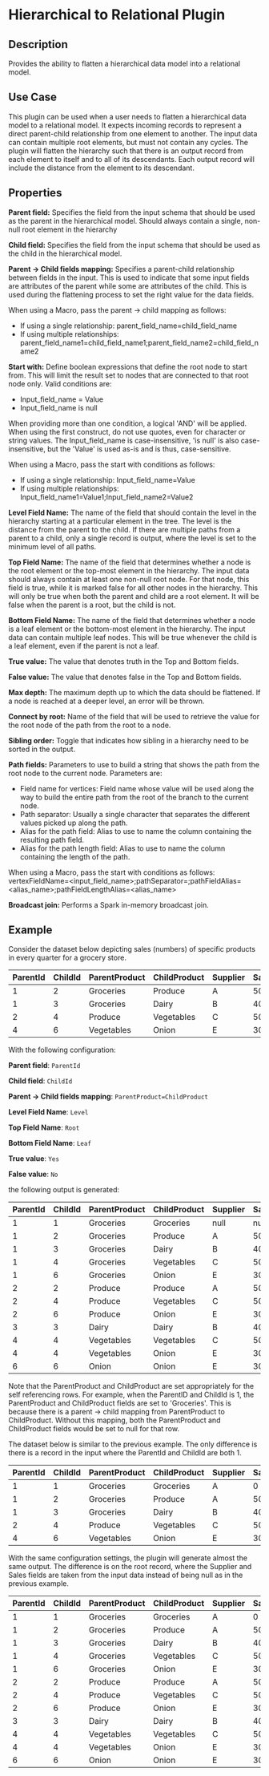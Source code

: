 # Hierarchical to Relational Plugin

Description
----------- 
Provides the ability to flatten a hierarchical data model into a relational model.

Use Case
--------
This plugin can be used when a user needs to flatten a hierarchical data model to a relational model.
It expects incoming records to represent a direct parent-child relationship from one element to another.
The input data can contain multiple root elements, but must not contain any cycles.
The plugin will flatten the hierarchy such that there is an output record from each element to itself and
to all of its descendants. Each output record will include the distance from the element to its descendant.

Properties
----------
**Parent field:** Specifies the field from the input schema that should be used as the parent in the hierarchical model.
Should always contain a single, non-null root element in the hierarchy

**Child field:** Specifies the field from the input schema that should be used as the child in the hierarchical model.

**Parent -> Child fields mapping:** Specifies a parent-child relationship between fields in the input. This is used
to indicate that some input fields are attributes of the parent while some are attributes of the child. This
is used during the flattening process to set the right value for the data fields.

When using a Macro, pass the parent -> child mapping as follows:
- If using a single relationship: parent_field_name=child_field_name
- If using multiple relationships: parent_field_name1=child_field_name1;parent_field_name2=child_field_name2

**Start with:** Define boolean expressions that define the root node to start from. This will limit the result set to 
nodes that are connected to that root node only. Valid conditions are:

- Input_field_name = Value
- Input_field_name is null

When providing more than one condition, a logical 'AND' will be applied. When using the first construct, do not use
quotes, even for character or string values.
The Input_field_name is case-insensitive, 'is null' is also case-insensitive, but the 'Value' is used as-is and is thus, 
case-sensitive.  

When using a Macro, pass the start with conditions as follows:
- If using a single relationship: Input_field_name=Value
- If using multiple relationships: Input_field_name1=Value1;Input_field_name2=Value2

**Level Field Name:** The name of the field that should contain the level in the hierarchy starting at a particular
element in the tree. The level is the distance from the parent to the child. If there are multiple paths from
a parent to a child, only a single record is output, where the level is set to the minimum level of all paths. 

**Top Field Name:** The name of the field that determines whether a node is the root element or the top-most element in
the hierarchy. The input data should always contain at least one non-null root node. For that node, this field is true,
while it is marked false for all other nodes in the hierarchy. This will only be true when both the parent and child
are a root element. It will be false when the parent is a root, but the child is not.

**Bottom Field Name:** The name of the field that determines whether a node is a leaf element or the bottom-most element
in the hierarchy. The input data can contain multiple leaf nodes. This will be true whenever the child is a leaf element,
even if the parent is not a leaf.

**True value:** The value that denotes truth in the Top and Bottom fields.

**False value:** The value that denotes false in the Top and Bottom fields.

**Max depth:** The maximum depth up to which the data should be flattened. If a node is reached at a deeper level, 
an error will be thrown.

**Connect by root:** Name of the field that will be used to retrieve the value for the root node of the path from the 
root to a node.

**Sibling order:** Toggle that indicates how sibling in a hierarchy need to be sorted in the output.

**Path fields:** Parameters to use to build a string that shows the path from the root node to the current node. 
Parameters are:

- Field name for vertices: Field name whose value will be used along the way to build the entire path from the root of 
  the branch to the current node.
- Path separator: Usually a single character that separates the different values picked up along the path.
- Alias for the path field: Alias to use to name the column containing the resulting path field.
- Alias for the path length field: Alias to use to name the column containing the length of the path.

When using a Macro, pass the start with conditions as follows:
vertexFieldName=<input_field_name>;pathSeparator=<character>;pathFieldAlias=<alias_name>;pathFieldLengthAlias=<alias_name>

**Broadcast join:** Performs a Spark in-memory broadcast join.

Example
-------
Consider the dataset below depicting sales (numbers) of specific products in every quarter for a grocery store.

|ParentId|ChildId|ParentProduct|ChildProduct|Supplier|Sales|
|--------|-------|-------------|------------|--------|-----|
|1|2|Groceries|Produce|A|50|
|1|3|Groceries|Dairy|B|40|
|2|4|Produce|Vegetables|C|50|
|4|6|Vegetables|Onion|E|30|

With the following configuration:

**Parent field**: `ParentId`

**Child field**: `ChildId`

**Parent -> Child fields mapping**: `ParentProduct=ChildProduct`

**Level Field Name**: `Level`

**Top Field Name**: `Root`

**Bottom Field Name**: `Leaf`

**True value**: `Yes`

**False value**: `No`

the following output is generated:

|ParentId|ChildId|ParentProduct|ChildProduct|Supplier|Sales|Level|Root|Leaf|
|--------|-------|-------------|------------|--------|-----|-----|--------|-----------|
|1|1|Groceries|Groceries|null|null|0|Yes|No|
|1|2|Groceries|Produce|A|50|1|No|No|
|1|3|Groceries|Dairy|B|40|1|No|Yes|
|1|4|Groceries|Vegetables|C|50|2|No|No|
|1|6|Groceries|Onion|E|30|3|No|Yes|
|2|2|Produce|Produce|A|50|0|No|No|
|2|4|Produce|Vegetables|C|50|1|No|No|
|2|6|Produce|Onion|E|30|2|No|Yes|
|3|3|Dairy|Dairy|B|40|0|No|Yes|
|4|4|Vegetables|Vegetables|C|50|0|No|No|
|4|4|Vegetables|Onion|E|30|1|No|Yes|
|6|6|Onion|Onion|E|30|0|No|Yes|

Note that the ParentProduct and ChildProduct are set appropriately for the self referencing rows.
For example, when the ParentID and ChildId is 1, the ParentProduct and ChildProduct fields are set to
'Groceries'. This is because there is a parent -> child mapping from ParentProduct to ChildProduct.
Without this mapping, both the ParentProduct and ChildProduct fields would be set to null for that row.

The dataset below is similar to the previous example. The only difference is there is a record in the
input where the ParentId and ChildId are both 1.

|ParentId|ChildId|ParentProduct|ChildProduct|Supplier|Sales|
|--------|-------|-------------|------------|--------|-----|
|1|1|Groceries|Groceries|A|0|
|1|2|Groceries|Produce|A|50|
|1|3|Groceries|Dairy|B|40|
|2|4|Produce|Vegetables|C|50|
|4|6|Vegetables|Onion|E|30|

With the same configuration settings, the plugin will generate almost the same output.
The difference is on the root record, where the Supplier and Sales fields are taken from the
input data instead of being null as in the previous example.

|ParentId|ChildId|ParentProduct|ChildProduct|Supplier|Sales|Level|Root|Leaf|
|--------|-------|-------------|------------|--------|-----|-----|--------|-----------|
|1|1|Groceries|Groceries|A|0|0|Yes|No|
|1|2|Groceries|Produce|A|50|1|No|No|
|1|3|Groceries|Dairy|B|40|1|No|Yes|
|1|4|Groceries|Vegetables|C|50|2|No|No|
|1|6|Groceries|Onion|E|30|3|No|Yes|
|2|2|Produce|Produce|A|50|0|No|No|
|2|4|Produce|Vegetables|C|50|1|No|No|
|2|6|Produce|Onion|E|30|2|No|Yes|
|3|3|Dairy|Dairy|B|40|0|No|Yes|
|4|4|Vegetables|Vegetables|C|50|0|No|No|
|4|4|Vegetables|Onion|E|30|1|No|Yes|
|6|6|Onion|Onion|E|30|0|No|Yes|
